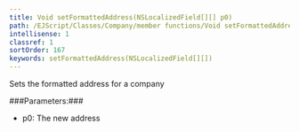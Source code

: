 ```yaml
---
title: Void setFormattedAddress(NSLocalizedField[][] p0)
path: /EJScript/Classes/Company/member functions/Void setFormattedAddress(NSLocalizedField[][] p_0)
intellisense: 1
classref: 1
sortOrder: 167
keywords: setFormattedAddress(NSLocalizedField[][])
---
```



Sets the formatted address for a company




###Parameters:###


 - p0: The new address


